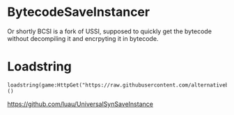 # BytecodeSaveInstancer 
Or shortly BCSI is a fork of USSI, supposed to quickly get the bytecode without decompiling it and encrpyting it in bytecode.



# Loadstring
```luau
loadstring(game:HttpGet("https://raw.githubusercontent.com/alternativebyte/BytecodeSaveInstancer/main/loadstring.luau",true))()
```

https://github.com/luau/UniversalSynSaveInstance

